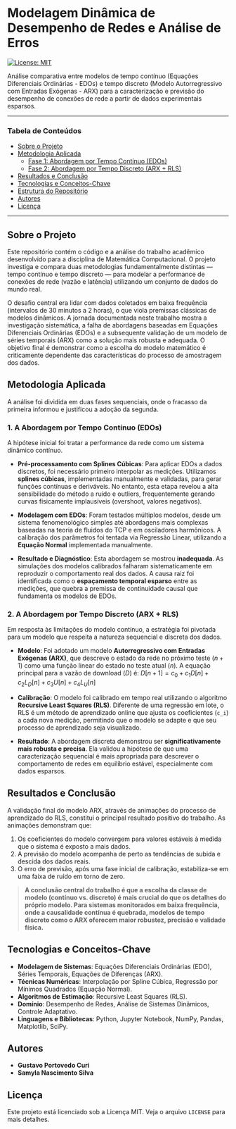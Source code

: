# Modelagem Dinâmica de Desempenho de Redes e Análise de Erros

[![License: MIT](https://img.shields.io/badge/License-MIT-yellow.svg)](https://opensource.org/licenses/MIT)

Análise comparativa entre modelos de tempo contínuo (Equações Diferenciais Ordinárias - EDOs) e tempo discreto (Modelo Autorregressivo com Entradas Exógenas - ARX) para a caracterização e previsão do desempenho de conexões de rede a partir de dados experimentais esparsos.

---

### Tabela de Conteúdos
* [Sobre o Projeto](#sobre-o-projeto)
* [Metodologia Aplicada](#metodologia-aplicada)
  * [Fase 1: Abordagem por Tempo Contínuo (EDOs)](#1-a-abordagem-por-tempo-contínuo-edos)
  * [Fase 2: Abordagem por Tempo Discreto (ARX + RLS)](#2-a-abordagem-por-tempo-discreto-arx--rls)
* [Resultados e Conclusão](#resultados-e-conclusão)
* [Tecnologias e Conceitos-Chave](#tecnologias-e-conceitos-chave)
* [Estrutura do Repositório](#estrutura-do-repositório)
* [Autores](#autores)
* [Licença](#licença)

---

## Sobre o Projeto

Este repositório contém o código e a análise do trabalho acadêmico desenvolvido para a disciplina de Matemática Computacional. O projeto investiga e compara duas metodologias fundamentalmente distintas — tempo contínuo e tempo discreto — para modelar a performance de conexões de rede (vazão e latência) utilizando um conjunto de dados do mundo real.

O desafio central era lidar com dados coletados em baixa frequência (intervalos de 30 minutos a 2 horas), o que viola premissas clássicas de modelos dinâmicos. A jornada documentada neste trabalho mostra a investigação sistemática, a falha de abordagens baseadas em Equações Diferenciais Ordinárias (EDOs) e a subsequente validação de um modelo de séries temporais (ARX) como a solução mais robusta e adequada. O objetivo final é demonstrar como a escolha do modelo matemático é criticamente dependente das características do processo de amostragem dos dados.

## Metodologia Aplicada

A análise foi dividida em duas fases sequenciais, onde o fracasso da primeira informou e justificou a adoção da segunda.

### 1. A Abordagem por Tempo Contínuo (EDOs)

A hipótese inicial foi tratar a performance da rede como um sistema dinâmico contínuo.

* **Pré-processamento com Splines Cúbicas**: Para aplicar EDOs a dados discretos, foi necessário primeiro interpolar as medições. Utilizamos **splines cúbicas**, implementadas manualmente e validadas, para gerar funções contínuas e deriváveis. No entanto, esta etapa revelou a alta sensibilidade do método a ruído e outliers, frequentemente gerando curvas fisicamente implausíveis (overshoot, valores negativos).

* **Modelagem com EDOs**: Foram testados múltiplos modelos, desde um sistema fenomenológico simples até abordagens mais complexas baseadas na teoria de fluidos do TCP e em osciladores harmônicos. A calibração dos parâmetros foi tentada via Regressão Linear, utilizando a **Equação Normal** implementada manualmente.

* **Resultado e Diagnóstico**: Esta abordagem se mostrou **inadequada**. As simulações dos modelos calibrados falharam sistematicamente em reproduzir o comportamento real dos dados. A causa raiz foi identificada como o **espaçamento temporal esparso** entre as medições, que quebra a premissa de continuidade causal que fundamenta os modelos de EDOs.

### 2. A Abordagem por Tempo Discreto (ARX + RLS)

Em resposta às limitações do modelo contínuo, a estratégia foi pivotada para um modelo que respeita a natureza sequencial e discreta dos dados.

* **Modelo**: Foi adotado um modelo **Autorregressivo com Entradas Exógenas (ARX)**, que descreve o estado da rede no próximo teste ($n+1$) como uma função linear do estado no teste atual ($n$). A equação principal para a vazão de download ($D$) é:
    $D[n+1] = c_0 + c_1 D[n] + c_2 L_D[n] + c_3 U[n] + c_4 L_U[n]$

* **Calibração**: O modelo foi calibrado em tempo real utilizando o algoritmo **Recursive Least Squares (RLS)**. Diferente de uma regressão em lote, o RLS é um método de aprendizado online que ajusta os coeficientes (`c_i`) a cada nova medição, permitindo que o modelo se adapte e que seu processo de aprendizado seja visualizado.

* **Resultado**: A abordagem discreta demonstrou ser **significativamente mais robusta e precisa**. Ela validou a hipótese de que uma caracterização sequencial é mais apropriada para descrever o comportamento de redes em equilíbrio estável, especialmente com dados esparsos.

## Resultados e Conclusão

A validação final do modelo ARX, através de animações do processo de aprendizado do RLS, constitui o principal resultado positivo do trabalho. As animações demonstram que:
1.  Os coeficientes do modelo convergem para valores estáveis à medida que o sistema é exposto a mais dados.
2.  A previsão do modelo acompanha de perto as tendências de subida e descida dos dados reais.
3.  O erro de previsão, após uma fase inicial de calibração, estabiliza-se em uma faixa de ruído em torno de zero.

> **A conclusão central do trabalho é que a escolha da classe de modelo (contínuo vs. discreto) é mais crucial do que os detalhes do próprio modelo. Para sistemas monitorados em baixa frequência, onde a causalidade contínua é quebrada, modelos de tempo discreto como o ARX oferecem maior robustez, precisão e validade física.**

## Tecnologias e Conceitos-Chave

* **Modelagem de Sistemas**: Equações Diferenciais Ordinárias (EDO), Séries Temporais, Equações de Diferenças (ARX).
* **Técnicas Numéricas**: Interpolação por Spline Cúbica, Regressão por Mínimos Quadrados (Equação Normal).
* **Algoritmos de Estimação**: Recursive Least Squares (RLS).
* **Domínio**: Desempenho de Redes, Análise de Sistemas Dinâmicos, Controle Adaptativo.
* **Linguagens e Bibliotecas**: Python, Jupyter Notebook, NumPy, Pandas, Matplotlib, SciPy.

## Autores

* **Gustavo Portovedo Curi**
* **Samyla Nascimento Silva**

## Licença

Este projeto está licenciado sob a Licença MIT. Veja o arquivo `LICENSE` para mais detalhes.

